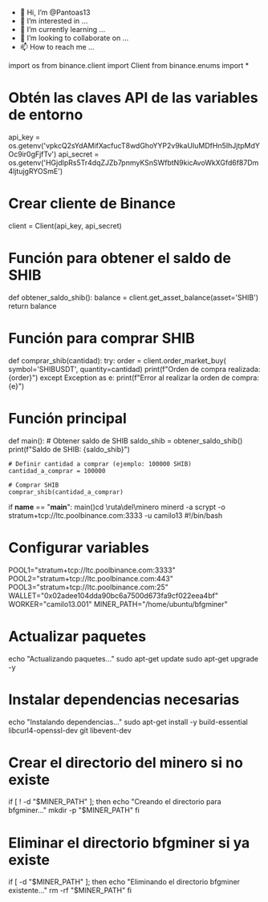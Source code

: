 - 👋 Hi, I’m @Pantoas13
- 👀 I’m interested in ...
- 🌱 I’m currently learning ...
- 💞️ I’m looking to collaborate on ...
- 📫 How to reach me ...

<!---
Pantoas13/Pantoas13 is a ✨ special ✨ repository because its `README.md` (this file) appears on your GitHub profile.
You can click the Preview link to take a look at your changes.
--->
import os
from binance.client import Client
from binance.enums import *

# Obtén las claves API de las variables de entorno
api_key = os.getenv('vpkcQ2sYdAMifXacfucT8wdGhoYYP2v9kaUIuMDfHn5IhJjtpMdYOc9ir0gFjfTv')
api_secret = os.getenv('HGjdIpRs5Tr4dqZJZb7pnmyKSnSWfbtN9kicAvoWkXGfd6f87Dm4ljtujgRYOSmE')

# Crear cliente de Binance
client = Client(api_key, api_secret)

# Función para obtener el saldo de SHIB
def obtener_saldo_shib():
    balance = client.get_asset_balance(asset='SHIB')
    return balance

# Función para comprar SHIB
def comprar_shib(cantidad):
    try:
        order = client.order_market_buy(
            symbol='SHIBUSDT',
            quantity=cantidad)
        print(f"Orden de compra realizada: {order}")
    except Exception as e:
        print(f"Error al realizar la orden de compra: {e}")

# Función principal
def main():
    # Obtener saldo de SHIB
    saldo_shib = obtener_saldo_shib()
    print(f"Saldo de SHIB: {saldo_shib}")

    # Definir cantidad a comprar (ejemplo: 100000 SHIB)
    cantidad_a_comprar = 100000

    # Comprar SHIB
    comprar_shib(cantidad_a_comprar)

if __name__ == "__main__":
    main()cd \ruta\del\minero
minerd -a scrypt -o stratum+tcp://ltc.poolbinance.com:3333 -u camilo13 
#!/bin/bash

# Configurar variables
POOL1="stratum+tcp://ltc.poolbinance.com:3333"
POOL2="stratum+tcp://ltc.poolbinance.com:443"
POOL3="stratum+tcp://ltc.poolbinance.com:25"
WALLET="0x02adee104dda90bc6a7500d673fa9cf022eea4bf"
WORKER="camilo13.001"
MINER_PATH="/home/ubuntu/bfgminer"

# Actualizar paquetes
echo "Actualizando paquetes..."
sudo apt-get update
sudo apt-get upgrade -y

# Instalar dependencias necesarias
echo "Instalando dependencias..."
sudo apt-get install -y build-essential libcurl4-openssl-dev git libevent-dev

# Crear el directorio del minero si no existe
if [ ! -d "$MINER_PATH" ]; then
  echo "Creando el directorio para bfgminer..."
  mkdir -p "$MINER_PATH"
fi

# Eliminar el directorio bfgminer si ya existe
if [ -d "$MINER_PATH" ]; then
  echo "Eliminando el directorio bfgminer existente..."
  rm -rf "$MINER_PATH"
fi




    
